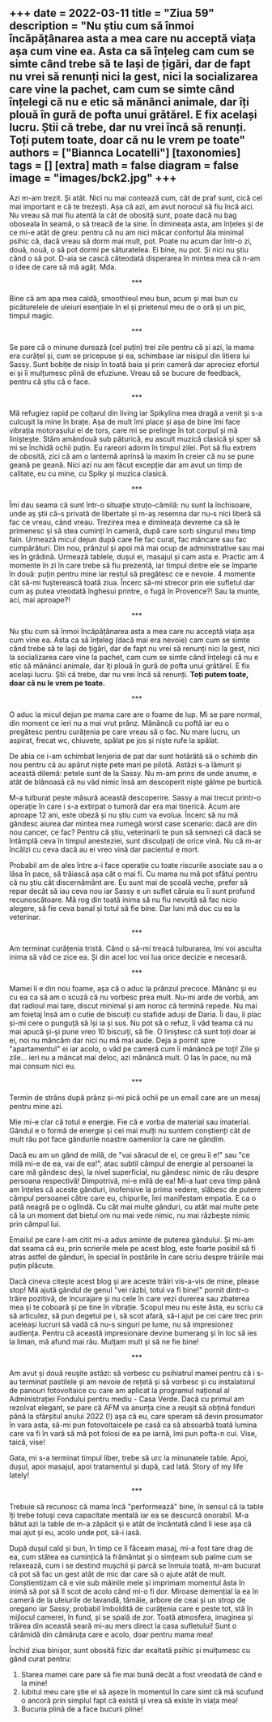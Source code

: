 
+++
date = 2022-03-11
title = "Ziua 59"
description = "Nu știu cum să înmoi încăpățânarea asta a mea care nu acceptă viața așa cum vine ea. Asta ca să înțeleg cam cum se simte când trebe să te lași de țigări, dar de fapt nu vrei să renunți nici la gest, nici la socializarea care vine la pachet, cam cum se simte când înțelegi că nu e etic să mănânci animale, dar îți plouă în gură de pofta unui grătărel. E fix același lucru. Știi că trebe, dar nu vrei încă să renunți. Toți putem toate, doar că nu le vrem pe toate"
authors = ["Biannca Locatelli"]
[taxonomies]
tags = []
[extra]
math = false
diagram = false
image = "images/bck2.jpg"
+++
---

Azi m-am trezit. Și atât. Nici nu mai contează cum, cât de praf sunt, cică cel mai important e că te trezești. Așa că azi, am avut norocul să fiu încă aici. Nu vreau să mai fiu atentă la cât de obosită sunt, poate dacă nu bag oboseala în seamă, o să treacă de la sine. În dimineața asta, am înțeles și de ce mi-e atât de greu: pentru că nu am nici măcar confortul ăla minimal psihic că, dacă vreau să dorm mai mult, pot. Poate nu acum dar într-o zi, două, nouă, o să pot dormi pe săturatelea. Ei bine, nu pot. Și nici nu știu când o să pot. D-aia se cască câteodată disperarea în mintea mea că n-am o idee de care să mă agăț. Mda.

<p style="text-align: center;">***</p>

Bine că am apa mea caldă, smoothieul meu bun, acum și mai bun cu picăturelele de uleiuri esențiale în el și prietenul meu de o oră și un pic, timpul magic.

<p style="text-align: center;">***</p>

Se pare că o minune durează (cel puțin) trei zile pentru că și azi, la mama era curățel și, cum se pricepuse și ea, schimbase iar nisipul din litiera lui Sassy. Sunt bobițe de nisip în toată baia și prin cameră dar apreciez efortul ei și îi mulțumesc plină de efuziune. Vreau să se bucure de feedback, pentru că știu că o face.

<p style="text-align: center;">***</p>

Mă refugiez rapid pe colțarul din living iar Spikylina mea dragă a venit și s-a culcușit la mine în brațe. Așa de mult îmi place și așa de bine îmi face vibrația motorașului ei de tors, care mi se prelinge în tot corpul și mă liniștește. Stăm amândouă sub păturică, eu ascult muzică clasică și sper să mi se închidă ochii puțin. Eu rareori adorm în timpul zilei. Pot să fiu extrem de obosită, zici că am o lanternă aprinsă la maxim în creier că nu se pune geană pe geană. Nici azi nu am făcut excepție dar am avut un timp de calitate, eu cu mine, cu Spiky și muzica clasică.

<p style="text-align: center;">***</p>

Îmi dau seama că sunt într-o situație struțo-cămilă: nu sunt la închisoare, unde aș știi că-s privată de libertate și m-aș resemna dar nu-s nici liberă să fac ce vreau, când vreau. Trezirea mea e dimineața devreme ca să le primenesc și să stea cuminți în cameră, după care sorb singurul meu timp fain. Urmează micul dejun după care fie fac curat, fac mâncare sau fac cumpărături. Din nou, prânzul și apoi mă mai ocup de administrative sau mai ies în grădină. Urmează tablele, dușul ei, masajul și cam asta e. Practic am 4 momente în zi în care trebe să fiu prezentă, iar timpul dintre ele se împarte în două: puțin pentru mine iar restul să pregătesc ce e nevoie. 4 momente cât să-mi fușterească toată ziua. Încerc să-mi strecor prin ele sufletul dar cum aș putea vreodată înghesui printre, o fugă în Provence?! Sau la munte, aci, mai aproape?!

<p style="text-align: center;">***</p>

Nu știu cum să înmoi încăpățânarea asta a mea care nu acceptă viața așa cum vine ea. Asta ca să înțeleg (dacă mai era nevoie) cam cum se simte când trebe să te lași de țigări, dar de fapt nu vrei să renunți nici la gest, nici la socializarea care vine la pachet, cam cum se simte când înțelegi că nu e etic să mănânci animale, dar îți plouă în gură de pofta unui grătărel. E fix același lucru. Știi că trebe, dar nu vrei încă să renunți. **Toți putem toate, doar că nu le vrem pe toate.**

<p style="text-align: center;">***</p>

O aduc la micul dejun pe mama care are o foame de lup. Mi se pare normal, din moment ce ieri nu a mai vrut prânz. Mănâncă cu poftă iar eu o pregătesc pentru curățenia pe care vreau să o fac. Nu mare lucru, un aspirat, frecat wc, chiuvete, spălat pe jos și niște rufe la spălat.

De abia ce i-am schimbat lenjeria de pat dar sunt hotărâtă să o schimb din nou pentru că au apărut niște pete mari pe pilotă. Astăzi s-a lămurit și această dilemă: petele sunt de la Sassy. Nu m-am prins de unde anume, e atât de blănoasă că nu văd nimic însă am descoperit niște gâlme pe burtică.

M-a tulburat peste măsură această descoperire. Sassy a mai trecut printr-o operație în care i s-a extirpat o tumoră dar era mai tinerică. Acum are aproape 12 ani, este obeză și nu știu cum va evolua. Încerc să nu mă gândesc aiurea dar mintea mea rumegă worst case scenario: dacă are din nou cancer, ce fac? Pentru că știu, veterinarii te pun să semnezi că dacă se întâmplă ceva în timpul anesteziei, sunt disculpați de orice vină. Nu că m-ar încălzi cu ceva dacă au ei vreo vină dar pacientul e mort.

Probabil am de ales între a-i face operație cu toate riscurile asociate sau a o lăsa în pace, să trăiască așa cât o mai fi. Cu mama nu mă pot sfătui pentru că nu știu cât discernământ are. Eu sunt mai de școală veche, prefer să repar decât să iau ceva nou iar Sassy e un suflet căruia eu îi sunt profund recunoscătoare. Mă rog din toată inima să nu fiu nevoită să fac nicio alegere, să fie ceva banal și totul să fie bine. Dar luni mă duc cu ea la veterinar.

<p style="text-align: center;">***</p>

Am terminat curățenia tristă. Când o să-mi treacă tulburarea, îmi voi asculta inima să văd ce zice ea. Și din acel loc voi lua orice decizie e necesară.

<p style="text-align: center;">***</p>

Mamei îi e din nou foame, așa că o aduc la prânzul precoce. Mănânc și eu cu ea ca să am o scuză că nu vorbesc prea mult. Nu-mi arde de vorbă, am dat radioul mai tare, discut minimal și am noroc că termină repede. Nu mai am foietaj însă am o cutie de biscuiți cu stafide aduși de Daria. Îi dau, îi plac și-mi cere o punguță să își ia și sus. Nu pot să o refuz, îi văd teama că nu mai apucă și-și pune vreo 10 biscuiți, să fie. O liniștesc că sunt toți doar ai ei, noi nu mâncăm dar nici nu mă mai aude. Deja a pornit spre "apartamentul" ei iar acolo, o văd pe cameră cum îi mănâncă pe toți! Zile și zile… ieri nu a mâncat mai deloc, azi mănâncă mult. O las în pace, nu mă mai consum nici eu.

<p style="text-align: center;">***</p>

Termin de strâns după prânz și-mi pică ochii pe un email care are un mesaj pentru mine azi.

Mie mi-e clar că totul e energie. Fie că e vorba de material sau imaterial. Gândul e o formă de energie și cei mai mulți nu suntem conștienți cât de mult rău pot face gândurile noastre oamenilor la care ne gândim.

Dacă eu am un gând de milă, de "vai săracul de el, ce greu îi e!" sau "ce milă mi-e de ea, vai de ea!", atac subtil câmpul de energie al persoanei la care mă gândesc deși, la nivel superficial, nu gândesc nimic de rău despre persoana respectivă! Dimpotrivă, mi-e milă de ea! Mi-a luat ceva timp până am înțeles că aceste gânduri, inofensive la prima vedere, slăbesc de putere câmpul persoanei către care eu, chipurile, îmi manifestam empatia. E ca o pată neagră pe o oglindă. Cu cât mai multe gânduri, cu atât mai multe pete că la un moment dat bietul om nu mai vede nimic, nu mai răzbește nimic prin câmpul lui.

Emailul pe care l-am citit mi-a adus aminte de puterea gândului. Și mi-am dat seama că eu, prin scrierile mele pe acest blog, este foarte posibil să fi atras astfel de gânduri, în special în postările în care scriu despre trăirile mai puțin plăcute.

Dacă cineva citește acest blog și are aceste trăiri vis-a-vis de mine, please stop! Mă ajută gândul de genul "vei răzbi, totul va fi bine!" pornit dintr-o trăire pozitivă, de încurajare și nu cele în care vezi durerea sau zbaterea mea și te coboară și pe tine în vibrație. Scopul meu nu este ăsta, eu scriu ca să articulez, să pun degetul pe i, să scot afară, să-i ajut pe cei care trec prin aceleași lucruri să vadă că nu-s singuri pe lume, nu să impresionez audiența. Pentru că această impresionare devine bumerang și în loc să ies la liman, mă afund mai rău. Mulțam mult și să ne fie bine!

<p style="text-align: center;">***</p>

Am avut și două reușite astăzi: să vorbesc cu psihiatrul mamei pentru că i s-au terminat pastilele și am nevoie de rețetă și să vorbesc și cu instalatorul de panouri fotovoltaice cu care am aplicat la programul național al Administrației Fondului pentru mediu - Casa Verde. Dacă cu primul am rezolvat elegant, se pare că AFM va anunța cine a reușit să obțină fonduri până la sfârșitul anului 2022 (!) așa că eu, care speram să devin prosumator în vara asta, să-mi pun fotovoltaicele pe casă ca să absoarbă toată lumina care va fi în vară să mă pot folosi de ea pe iarnă, îmi pun pofta-n cui. Vise, taică, vise!

Gata, mi s-a terminat timpul liber, trebe să urc la minunatele table. Apoi, dușul, apoi masajul, apoi tratamentul și după, cad lată. Story of my life lately!

<p style="text-align: center;">***</p>

Trebuie să recunosc că mama încă "performează" bine, în sensul că la table îți trebe totuși ceva capacitate mentală iar ea se descurcă onorabil. M-a bătut azi la table de m-a zăpăcit și e atât de încântată când îi iese așa că mai ajut și eu, acolo unde pot, să-i iasă.

După dușul cald și bun, în timp ce îi făceam masaj, mi-a fost tare drag de ea, cum stătea ea cumințică la frământat și o simțeam sub palme cum se relaxează, cum i se destind mușchii și parcă se înmuia toată, m-am bucurat că pot să fac un gest atât de mic dar care să o ajute atât de mult. Conștientizam că e vie sub mâinile mele și imprimam momentul ăsta în inimă să pot să îl scot de acolo când mi-o fi dor. Miroase demențial la ea în cameră de la uleiurile de lavandă, tămâie, arbore de ceai și un strop de oregano iar Sassy, probabil îmboldită de curățenia care e peste tot, stă în mijlocul camerei, în fund, și se spală de zor. Toată atmosfera, imaginea și trăirea din această seară mi-au mers direct la casa sufletului! Sunt o cărămidă din cămăruța care e acolo, doar pentru mama mea!

Închid ziua binișor, sunt obosită fizic dar exaltată psihic și mulțumesc cu gând curat pentru:
1. Starea mamei care pare să fie mai bună decât a fost vreodată de când e la mine!
2. Iubitul meu care știe el să așeze în momentul în care simt că mă scufund o ancoră prin simplul fapt că există și vrea să existe în viața mea!
3. Bucuria plină de a face bucurii pline!
